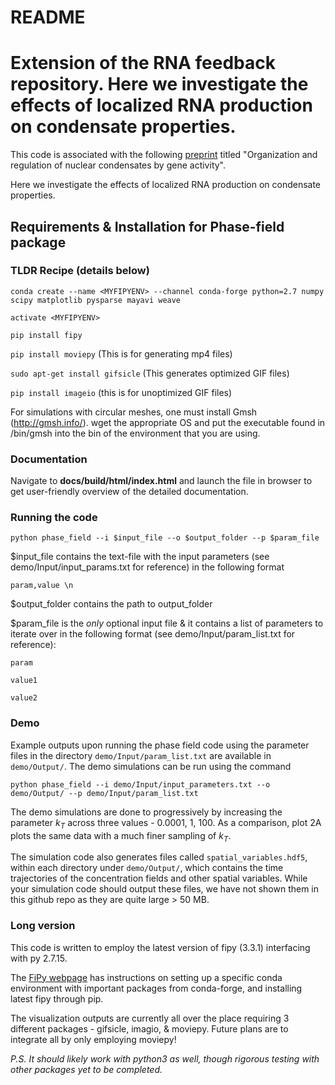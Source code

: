 # README


Extension of the RNA feedback repository. Here we investigate the effects of localized RNA production on condensate properties.
=======
This code is associated with the following [preprint](https://doi.org/10.1101/2022.09.19.508534) titled "Organization and regulation of nuclear condensates by gene activity".

Here we investigate the effects of localized RNA production on condensate properties.

## Requirements & Installation for Phase-field package

### TLDR Recipe (details below)

`conda create --name <MYFIPYENV> --channel conda-forge python=2.7 numpy scipy matplotlib pysparse mayavi weave`

`activate <MYFIPYENV>`

`pip install fipy`

`pip install moviepy` (This is for generating mp4 files)

`sudo apt-get install gifsicle` (This generates optimized GIF files)

`pip install imageio` (this is for unoptimized GIF files)

For simulations with circular meshes, one must install Gmsh (http://gmsh.info/). wget the appropriate OS and put the executable found in /bin/gmsh into the bin of the environment that you are using.

### Documentation

Navigate to **docs/build/html/index.html** and launch the file in browser to get user-friendly overview of the detailed documentation.

### Running the code

`python phase_field --i $input_file --o $output_folder --p $param_file`

$input_file contains the text-file with the input parameters (see demo/Input/input_params.txt for reference) in the following format

`param,value \n`

$output_folder contains the path to output_folder 

$param_file is the *only* optional input file & it contains a list of parameters to iterate over in the following format (see demo/Input/param_list.txt for reference):

`param`

`value1`

`value2`

### Demo

Example outputs upon running the phase field code using the parameter files in the directory `demo/Input/param_list.txt` are available in `demo/Output/`. The demo simulations can be run using the command

`python phase_field --i demo/Input/input_parameters.txt --o demo/Output/ --p demo/Input/param_list.txt`

The demo simulations are done to progressively by increasing the parameter $k_T$ across three values - 0.0001, 1, 100. As a comparison, plot 2A plots the same data with a much finer sampling of $k_T$. 

The simulation code also generates files called `spatial_variables.hdf5`, within each directory under `demo/Output/`, which contains the time trajectories of the concentration fields and other spatial variables. While your simulation code should output these files, we have not shown them in this github repo as they are quite large > 50 MB. 


### Long version
This code is written to employ the latest version of fipy (3.3.1) interfacing with py 2.7.15.

The [FiPy webpage](https://www.ctcms.nist.gov/fipy/INSTALLATION.html) has instructions on setting up a specific conda environment with important packages from conda-forge, and installing latest fipy through pip.

The visualization outputs are currently all over the place requiring 3 different packages - gifsicle, imagio, & moviepy. Future plans are to integrate all by only employing moviepy!

_P.S. It should likely work with python3 as well, though rigorous testing with other packages yet to be completed._
